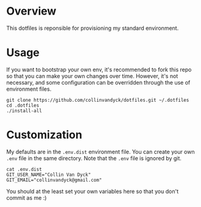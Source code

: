 # Overview

This dotfiles is reponsible for provisioning my standard environment.

# Usage

If you want to bootstrap your own env, it's recommended to fork this repo so
that you can make your own changes over time. However, it's not necessary, and
some configuration can be overridden through the use of environment files.

    git clone https://github.com/collinvandyck/dotfiles.git ~/.dotfiles
    cd .dotfiles
    ./install-all

# Customization

My defaults are in the `.env.dist` environment file. You can create your own
`.env` file in the same directory. Note that the `.env` file is ignored by git.

    cat .env.dist
    GIT_USER_NAME="Collin Van Dyck"
    GIT_EMAIL="collinvandyck@gmail.com"

You should at the least set your own variables here so that you don't commit as
me :)


